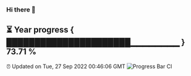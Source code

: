 ### Hi there 👋
⏳ Year progress { ██████████████████████▁▁▁▁▁▁▁▁ } 73.71 %
---
⏰ Updated on Tue, 27 Sep 2022 00:46:06 GMT
![Progress Bar CI](https://github.com/Moyi321/Moyi321/workflows/Progress%20Bar%20CI/badge.svg)
